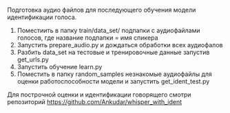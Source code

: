 Подготовка аудио файлов для последующего обучения модели идентификации голоса.

1) Поместиить в папку train/data_set/ подпапки с аудиофайлами голосов, где название подпапки = имя спикера
2) Запустить prepare_audio.py и дождаться обработки всех аудиофалов
3) Разбить data_set на тестовые и тренировочные данные запустив get_urls.py
4) Запустить обучение learn.py
5) Поместить в папку random_samples незнакомые аудиофайлы для оценки работоспособности модели и запустить get_ident_test.py


Для построчной оценки и идентификации говорящего смотри репозиторий https://github.com/Ankudar/whisper_with_ident
